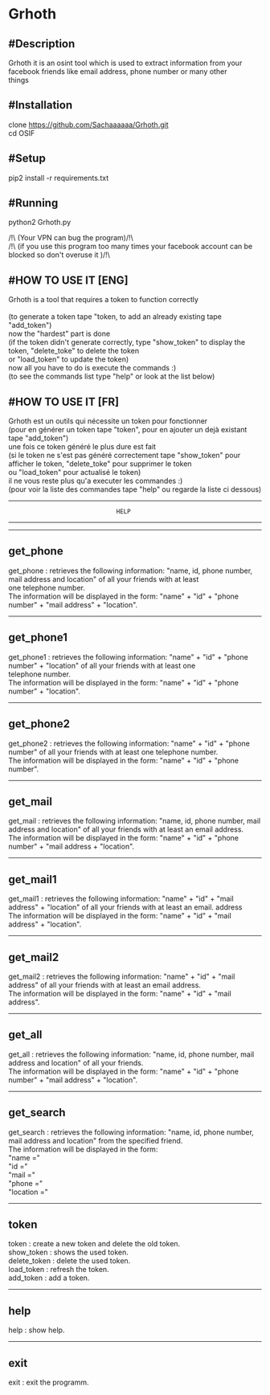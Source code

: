 # Grhoth

#Description
-------------------------------------------------------------------------------------
Grhoth it is an osint tool which is used to extract information from your facebook friends like email address, phone number or many other<br/>  things

#Installation
-------------------------------------------------------------------------------------
clone https://github.com/Sachaaaaaa/Grhoth.git <br/>
cd OSIF

#Setup
-------------------------------------------------------------------------------------
pip2 install -r requirements.txt

#Running
-------------------------------------------------------------------------------------
python2 Grhoth.py<br/>

/!\ (Your VPN can bug the program)/!\ <br/>
/!\ (if you use this program too many times your facebook account can be blocked so don't overuse it )/!\ 

#HOW TO USE IT [ENG]
-------------------------------------------------------------------------------------
Grhoth is a tool that requires a token to function correctly<br/><br/>
(to generate a token tape "token, to add an already existing tape "add_token")<br/>
now the "hardest" part is done<br/>
(if the token didn't generate correctly, type "show_token" to display the token, "delete_toke" to delete the token<br/>
or "load_token" to update the token)<br/>
now all you have to do is execute the commands :)<br/>
(to see the commands list type "help" or look at the list below)

#HOW TO USE IT [FR]
-------------------------------------------------------------------------------------
Grhoth est un outils qui nécessite un token pour fonctionner<br/>
(pour en générer un token tape "token", pour en ajouter un dejà existant tape "add_token")<br/>
une fois ce token généré le plus dure est fait<br/> 
(si le token ne s'est pas généré correctement tape "show_token" pour afficher le token, "delete_toke" pour supprimer le token<br/> 
ou "load_token" pour actualisé le token)<br/>
il ne vous reste plus qu'a executer les commandes :)<br/>
(pour voir la liste des commandes tape "help" ou regarde la liste ci dessous)

-------------------------------------------------------------------------------------
                                  HELP
-------------------------------------------------------------------------------------
-------------------------------------------------------------------------------------
get_phone <br/>
-------------------------------------------------------------------------------------
get_phone : retrieves the following information: "name, id, phone number, mail address and location" of all your friends with at least <br/>one telephone number.<br/>
The information will be displayed in the form: "name" + "id" + "phone number" + "mail address" + "location".

-------------------------------------------------------------------------------------
get_phone1
-------------------------------------------------------------------------------------
get_phone1 : retrieves the following information: "name" + "id" + "phone number" + "location" of all your friends with at least one <br/>telephone number.<br/>
The information will be displayed in the form: "name" + "id" + "phone number" + "location".

-------------------------------------------------------------------------------------
get_phone2
-------------------------------------------------------------------------------------
get_phone2 : retrieves the following information: "name" + "id" + "phone number" of all your friends with at least one telephone number.
<br/>The information will be displayed in the form: "name" + "id" + "phone number".

-------------------------------------------------------------------------------------
get_mail 
-------------------------------------------------------------------------------------
get_mail : retrieves the following information: "name, id, phone number, mail address and location" of all your friends with at least an email address.
<br/>The information will be displayed in the form: "name" + "id" + "phone number" + "mail address + "location".

-------------------------------------------------------------------------------------
get_mail1
-------------------------------------------------------------------------------------
get_mail1 : retrieves the following information: "name" + "id" + "mail address" + "location" of all your friends with at least an email. address
<br/>The information will be displayed in the form: "name" + "id" + "mail address" + "location".

-------------------------------------------------------------------------------------
get_mail2
-------------------------------------------------------------------------------------
get_mail2 : retrieves the following information: "name" + "id" + "mail address" of all your friends with at least an email address.
<br/>The information will be displayed in the form: "name" + "id" + "mail address".

-------------------------------------------------------------------------------------
get_all 
-------------------------------------------------------------------------------------
get_all : retrieves the following information: "name, id, phone number, mail address and location" of all your friends.
<br/>The information will be displayed in the form: "name" + "id" + "phone number" + "mail address" + "location".

-------------------------------------------------------------------------------------
get_search
-------------------------------------------------------------------------------------
get_search : retrieves the following information: "name, id, phone number, mail address and location" from the specified friend.
<br/>The information will be displayed in the form:<br/>
"name ="<br/>
"id ="<br/>
"mail ="<br/>
"phone ="<br/>
"location ="<br/>

-------------------------------------------------------------------------------------
token
-------------------------------------------------------------------------------------
token : create a new token and delete the old token.<br/>
show_token : shows the used token.<br/>
delete_token : delete the used token.<br/>
load_token : refresh the token.<br/>
add_token : add a token.<br/>

-------------------------------------------------------------------------------------
help
-------------------------------------------------------------------------------------
help : show help.

-------------------------------------------------------------------------------------
exit
-------------------------------------------------------------------------------------
exit : exit the programm.
